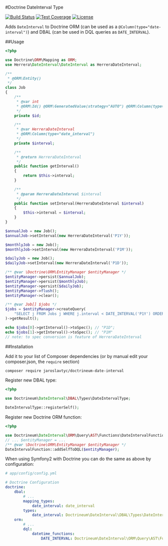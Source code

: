#Doctrine DateInterval Type

[![Build Status](https://travis-ci.org/jaroslavtyc/doctrineum-date-interval.png?branch=master)](https://travis-ci.org/jaroslavtyc/doctrineum-date-interval)
[![Test Coverage](https://codeclimate.com/github/jaroslavtyc/doctrineum-date-interval/badges/coverage.svg)](https://codeclimate.com/github/jaroslavtyc/doctrineum-date-interval/coverage)
[![License](https://poser.pugx.org/doctrineum/date-interval/license)](https://packagist.org/packages/doctrineum/date-interval)

Adds `DateInterval` to Doctrine ORM (can be used as a `@Column(type="date-interval")`) and DBAL (can be used in DQL queries as `DATE_INTERVAL`).

##Usage

```php
<?php

use Doctrine\ORM\Mapping as ORM;
use Herrera\DateInterval\DateInterval as HerreraDateInterval;

/**
 * @ORM\Entity()
 */
class Job
{
    /**
     * @var int
     * @ORM\Id() @ORM\GeneratedValue(strategy="AUTO") @ORM\Column(type="integer")
     */
    private $id;

    /**
     * @var HerreraDateInterval
     * @ORM\Column(type="date_interval")
     */
    private $interval;

    /**
     * @return HerreraDateInterval
     */
    public function getInterval()
    {
        return $this->interval;
    }

    /**
     * @param HerreraDateInterval $interval
     */
    public function setInterval(HerreraDateInterval $interval)
    {
        $this->interval = $interval;
    }
}

$annualJob = new Job();
$annualJob->setInterval(new HerreraDateInterval('P1Y'));

$monthlyJob = new Job();
$monthlyJob->setInterval(new HerreraDateInterval('P1M'));

$dailyJob = new Job();
$dailyJob->setInterval(new HerreraDateInterval('P1D'));

/** @var \Doctrine\ORM\EntityManager $entityManager */
$entityManager->persist($annualJob);
$entityManager->persist($monthlyJob);
$entityManager->persist($dailyJob);
$entityManager->flush();
$entityManager->clear();

/** @var Job[] $jobs */
$jobs = $entityManager->createQuery(
    "SELECT j FROM Jobs j WHERE j.interval < DATE_INTERVAL('P1Y') ORDER BY j.interval ASC"
)->getResult();

echo $jobs[0]->getInterval()->toSpec(); // "P1D";
echo $jobs[1]->getInterval()->toSpec(); // "P1M"
// note: to spec conversion is feature of HerreraDateInterval
```

##Installation

Add it to your list of Composer dependencies (or by manual edit your composer.json, the `require` section)

```sh
composer require jaroslavtyc/doctrineum-date-interval
```

Register new DBAL type:

```php
<?php

use Doctrineum\DateInterval\DBAL\Types\DateIntervalType;

DateIntervalType::registerSelf();
```

Register new Doctrine ORM function:

```php
<?php

use Doctrineum\DateInterval\ORM\Query\AST\Functions\DateIntervalFunction;
// ... $entityManager = ...
/** @var \Doctrine\ORM\EntityManager $entityManager */
DateIntervalFunction::addSelfToDQL($entityManager);
```

When using Symfony2 with Doctrine you can do the same as above by configuration:

```yaml
# app/config/config.yml

# Doctrine Configuration
doctrine:
    dbal:
        # ...
        mapping_types:
            date_interval: date_interval
        types:
            date_interval: Doctrineum\DateInterval\DBAL\Types\DateIntervalType
    orm:
        # ...
        dql:
            datetime_functions:
                DATE_INTERVAL: Doctrineum\DateInterval\ORM\Query\AST\Functions\DateIntervalFunction
```

